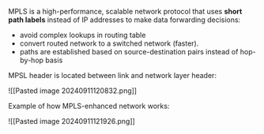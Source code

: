 MPLS is a high-performance, scalable network protocol that uses **short path labels** instead of IP addresses to make data forwarding decisions:

- avoid complex lookups in routing table
- convert routed network to a switched network (faster). 
- paths are established based on source-destination pairs instead of hop-by-hop basis

MPSL header is located between link and network layer header:

![[Pasted image 20240911120832.png]]

Example of how MPLS-enhanced network works:

![[Pasted image 20240911121926.png]]

